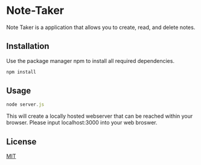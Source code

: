 # Note-Taker

Note Taker is a application that allows you to create, read, and delete notes. 

## Installation

Use the package manager npm to install all required dependencies.

```bash
npm install
```

## Usage

```javascript
node server.js
```
This will create a locally hosted webserver that can be reached within your browser. Please input localhost:3000 into your web broswer.


## License
[MIT](https://choosealicense.com/licenses/mit/)